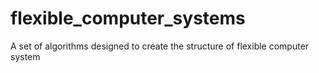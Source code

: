 # flexible_computer_systems
A set of algorithms designed to create the structure of flexible computer system
